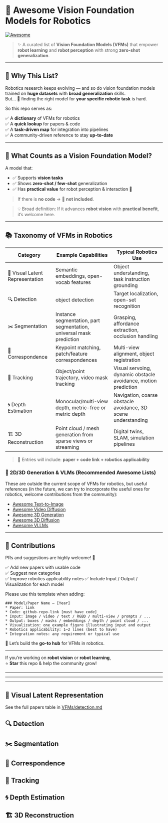 # 🚀 **Awesome Vision Foundation Models for Robotics**
[![Awesome](https://awesome.re/badge.svg)](https://awesome.re)

> ✨ A curated list of **Vision Foundation Models (VFMs)** that empower **robot learning** and **robot perception** with strong **zero-shot generalization**.

---

## 🎯 **Why This List?**
Robotics research keeps evolving — and so do vision foundation models trained on **huge datasets** with **broad generalization** skills.  
But… 🤯 finding the right model for **your specific robotic task** is hard.

So this repo serves as:

✅ A **dictionary** of VFMs for robotics  
✅ A **quick lookup** for papers & code  
✅ A **task-driven map** for integration into pipelines  
✅ A community-driven reference to stay **up-to-date**

---

## 🧩 **What Counts as a Vision Foundation Model?**
A model that:

- ✅ Supports **vision tasks**
- ✅ Shows **zero-shot / few-shot** generalization
- ✅ Has **practical value** for robot perception & interaction 🤖

> If there is **no code** → 🚫 **not included**.

> 💡 Broad definition: If it advances **robot vision** with **practical benefit**, it’s welcome here.

---

## 📚 **Taxonomy of VFMs in Robotics**

| Category | Example Capabilities | Typical Robotics Use |
|---------|---------------------|---------------------|
| 🧱 Visual Latent Representation | Semantic embeddings, open-vocab features | Object understanding, task instruction grounding |
| 🔍 Detection | object detection | Target localization, open-set recognition |
| ✂️ Segmentation | Instance segmentation, part segmentation, universal mask prediction | Grasping, affordance extraction, occlusion handling |
| 🔗 Correspondence | Keypoint matching, patch/feature correspondences | Multi-view alignment, object registration |
| 🧭 Tracking | Object/point trajectory, video mask tracking | Visual servoing, dynamic obstacle avoidance, motion prediction |
| 🌀 Depth Estimation | Monocular/multi-view depth, metric-free or metric depth | Navigation, coarse obstacle avoidance, 3D scene understanding |
| 🏗️ 3D Reconstruction | Point cloud / mesh generation from sparse views or streaming  | Digital twins, SLAM, simulation pipelines |

> 🔨 Entries will include: **paper + code link + robotics applicability**

### 🌌 2D/3D Generation & VLMs (Recommended Awesome Lists)
These are outside the current scope of VFMs for robotics, but useful references (in the future, we can try to incorporate the useful ones for robotics, welcome contributions from the community):

* [Awesome Text-to-Image](https://github.com/Yutong-Zhou-cv/Awesome-Text-to-Image)  
* [Awesome Video Diffusion](https://github.com/showlab/Awesome-Video-Diffusion)  
* [Awesome 3D Generation](https://github.com/justimyhxu/awesome-3D-generation)  
* [Awesome 3D Diffusion](https://github.com/cwchenwang/awesome-3d-diffusion)  
* [Awesome VLLMs](https://github.com/JackYFL/awesome-VLLMs)  

---

## 🤝 **Contributions**
PRs and suggestions are highly welcome! 🚀

✅ Add new papers with usable code  
✅ Suggest new categories  
✅ Improve robotics applicability notes
✅ Include Input / Output / Visualization for each model

Please use this template when adding:
```
### Model/Paper Name — [Year]
* Paper: link
* Code: github-repo-link [must have code]
* Input: image / video / text / RGBD / multi-view / prompts / ...
* Output: boxes / masks / embeddings / depth / point cloud / ...
* Visualization: one example figure illustrating input and output
* Robotics applicability: 1–2 lines (best to have)
* Integration notes: any requirement or typical use
```

📩 Let’s build the **go-to hub** for VFMs in robotics.

---

If you’re working on **robot vision** or **robot learning**,  
⭐ **Star** this repo & help the community grow!

---
---
---
## 🧱 Visual Latent Representation

See the full papers table in [VFMs/detection.md](VFMs/detection.md)
## 🔍 Detection

## ✂️ Segmentation


## 🔗 Correspondence 

## 🧭 Tracking

## 🌀 Depth Estimation

## 🏗️ 3D Reconstruction 